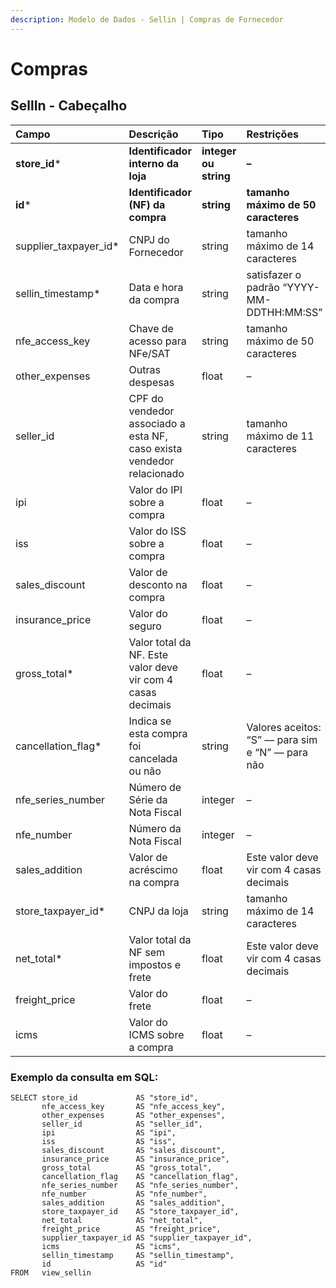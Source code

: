 ```yaml
---
description: Modelo de Dados - Sellin | Compras de Fornecedor
---
```


# Compras

## SellIn - Cabeçalho  <a id="sellin---cabe&#xE7;alho"></a>

| Campo | Descrição | Tipo | Restrições | Exemplo |
| :--- | :--- | :--- | :--- | :--- |
| **store\_id**\* | **Identificador interno da loja** | **integer ou string** | **–** | **1** |
| **id**\* | **Identificador \(NF\) da compra** | **string** | **tamanho máximo de 50 caracteres** | **“RCNTH345987”** |
| supplier\_taxpayer\_id\* | CNPJ do Fornecedor | string | tamanho máximo de 14 caracteres | “14463765000172” |
| sellin\_timestamp\* | Data e hora da compra | string | satisfazer o padrão “YYYY-MM-DDTHH:MM:SS” | “2017-08-20T14:55:08” |
| nfe\_access\_key | Chave de acesso para NFe/SAT | string | tamanho máximo de 50 caracteres | “NFe31170901704848000164550020000018481058491134” |
| other\_expenses | Outras despesas | float | – | 1.99 |
| seller\_id | CPF do vendedor associado a esta NF, caso exista vendedor relacionado | string | tamanho máximo de 11 caracteres | “RCNTH345987” |
| ipi | Valor do IPI sobre a compra | float | – | 1.87 |
| iss | Valor do ISS sobre a compra | float | – | 1.01 |
| sales\_discount | Valor de desconto na compra | float | – | 5.99 |
| insurance\_price | Valor do seguro | float | – | 2.0 |
| gross\_total\* | Valor total da NF. Este valor deve vir com 4 casas decimais | float | – | 5.99 |
| cancellation\_flag\* | Indica se esta compra foi cancelada ou não | string | Valores aceitos: “S” — para sim e “N” — para não | “S” |
| nfe\_series\_number | Número de Série da Nota Fiscal | integer | – | 1 |
| nfe\_number | Número da Nota Fiscal | integer | – | 1267232 |
| sales\_addition | Valor de acréscimo na compra | float | Este valor deve vir com 4 casas decimais | 4.55 |
| store\_taxpayer\_id\* | CNPJ da loja | string | tamanho máximo de 14 caracteres | “14463765000100” |
| net\_total\* | Valor total da NF sem impostos e frete | float | Este valor deve vir com 4 casas decimais | 4.99 |
| freight\_price | Valor do frete | float | – | 1.0 |
| icms | Valor do ICMS sobre a compra | float | – | 2.9 |

### Exemplo da consulta em SQL:

```text
SELECT store_id             AS "store_id", 
       nfe_access_key       AS "nfe_access_key", 
       other_expenses       AS "other_expenses", 
       seller_id            AS "seller_id", 
       ipi                  AS "ipi", 
       iss                  AS "iss", 
       sales_discount       AS "sales_discount", 
       insurance_price      AS "insurance_price", 
       gross_total          AS "gross_total", 
       cancellation_flag    AS "cancellation_flag", 
       nfe_series_number    AS "nfe_series_number", 
       nfe_number           AS "nfe_number", 
       sales_addition       AS "sales_addition", 
       store_taxpayer_id    AS "store_taxpayer_id", 
       net_total            AS "net_total", 
       freight_price        AS "freight_price", 
       supplier_taxpayer_id AS "supplier_taxpayer_id", 
       icms                 AS "icms", 
       sellin_timestamp     AS "sellin_timestamp", 
       id                   AS "id" 
FROM   view_sellin
```

